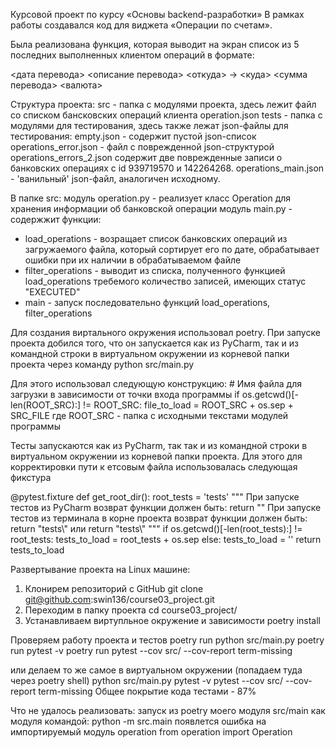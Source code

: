 Курсовой проект по курсу «Основы backend-разработки»
В рамках работы создавался код для виджета «Операции по счетам».

Была реализована функция, которая выводит на экран список 
из 5 последних выполненных клиентом операций в формате:

<дата перевода> <описание перевода>
<откуда> -> <куда>
<сумма перевода> <валюта>



Структура проекта:
src - папка с модулями проекта, здесь лежит файл со списком бансковских операций клиента operation.json
tests - папка с модулями для тестирования, здесь также лежат json-файлы для тестирования:
empty.json - содержит пустой json-список
operations_error.json - файл с поврежденной json-структурой  
operations_errors_2.json содержит две поврежденные записи о банковских операциях 
с id 939719570 и 142264268.
operations_main.json - 'ванильный' json-файл, аналогичен исходному.


В папке src:
модуль operation.py - реализует класс Operation для хранения информации об банковской операции
модуль main.py - содержжит функции:
 - load_operations - возращает список банковских операций из загружаемого файла, который сортирует его по дате, обрабатывает ошибки при их наличии в 
 обрабатываемом файле
 - filter_operations - выводит из списка, полученного функцией load_operations  требемого количество записей, имеющих статус "EXECUTED"
 - main - запуск последовательно функций load_operations, filter_operations


Для создания виртального окружения использовал poetry.
При запуске проекта добился того, что он запускается как из PyCharm,
так и из командной строки в виртуальном окружении из корневой папки проекта 
через команду python src/main.py

Для этого использовал следующую конструкцию:
    # Имя файла для загрузки в зависимости от точки входа программы
    if os.getcwd()[-len(ROOT_SRC):] != ROOT_SRC:
        file_to_load = ROOT_SRC + os.sep + SRC_FILE
где ROOT_SRC - папка с исходными текстами модулей программы


Тесты запускаются как из PyCharm, так так и из командной строки в виртуальном окружении из 
корневой папки проекта.
Для этого для корректировки пути к етсовым файла использовалась следующая фикстура 

@pytest.fixture
def get_root_dir():
    root_tests = 'tests'
    """
    При запуске тестов из PyCharm возврат функции должен быть: return ""
    При запуске тестов из терминала в корне проекта возврат функции должен быть: return "tests\\" или return "tests\\"
    """
    if os.getcwd()[-len(root_tests):] != root_tests:
        tests_to_load = root_tests + os.sep
    else:
        tests_to_load = ''
    return tests_to_load



Развертывание проекта на Linux машине:
1. Клонирем репозиторий с GitHub
	git clone git@github.com:swin136/course03_project.git
2. Переходим в папку проекта
	cd course03_project/
3. Устанавливаем виртупльное окружение и зависимости
	poetry install

Проверяем работу проекта и тестов
poetry run python src/main.py
poetry run pytest -v
poetry run pytest --cov src/ --cov-report term-missing

или делаем то же самое в виртуальном окружении (попадаем туда через poetry shell)
python src/main.py
pytest -v
pytest --cov src/ --cov-report term-missing
Общее покрытие кода тестами - 87%


Что не удалось реализовать:
запуск из poetry моего модуля src/main как модуля командой:
python -m src.main
появлется ошибка на импортируемый модуль operation
from operation import Operation

